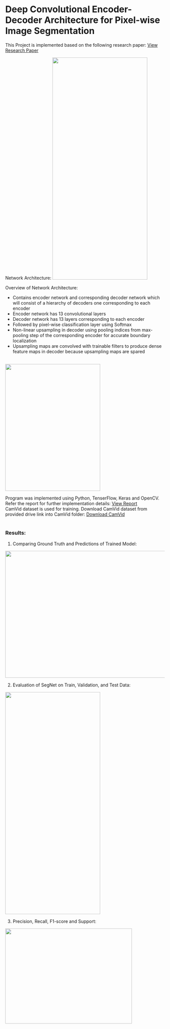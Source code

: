 # Deep Convolutional Encoder-Decoder Architecture for Pixel-wise Image Segmentation

This Project is implemented based on the following research paper:
<a href="https://github.com/chandnii7/SegNet/blob/main/Doc/Project_Research_Paper.pdf">View Research Paper</a>
<br />

Network Architecture:
<img src="https://github.com/chandnii7/SegNet/blob/main/Data/img1.jpg" height="700" width="300"/>

Overview of Network Architecture:
* Contains encoder network and corresponding decoder network which will consist of a hierarchy of decoders one corresponding to each encoder
* Encoder network has 13 convolutional layers
* Decoder network has 13 layers corresponding to each encoder
* Followed by pixel-wise classification layer using Softmax
* Non-linear upsampling in decoder using pooling indices from max-pooling step of the corresponding encoder for accurate boundary localization
* Upsampling maps are convolved with trainable filters to produce dense feature maps in decoder because upsampling maps are spared
<br/>
<img src="https://github.com/chandnii7/SegNet/blob/main/Data/img2.jpg" height="400" width="300"/>

Program was implemented using Python, TenserFlow, Keras and OpenCV. Refer the report for further implementation details:
<a href="https://github.com/chandnii7/SegNet/blob/main/Doc/Project_Report.pdf">View Report</a>
<br/>
CamVid dataset is used for training. Download CamVid dataset from provided drive link into CamVid folder:
<a href="https://drive.google.com/drive/folders/1rE23coR6ddOWOPtg4oB6qeIVzmYzvGt4?usp=sharing">Download CamVid</a>
<br/><br/>

### Results:
1. Comparing Ground Truth and Predictions of Trained Model:
<img src="https://github.com/chandnii7/SegNet/blob/main/Data/img3.jpg" height="400" width="700"/>
<br />

2. Evaluation of SegNet on Train, Validation, and Test Data:
<img src="https://github.com/chandnii7/SegNet/blob/main/Data/img4.jpg" height="700" width="300"/>
<br />

3. Precision, Recall, F1-score and Support:
<img src="https://github.com/chandnii7/SegNet/blob/main/Data/img5.jpg" height="300" width="400"/>
<br />
